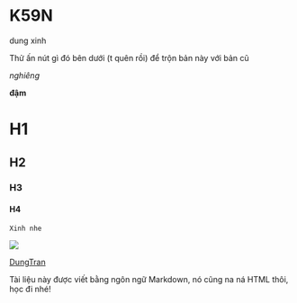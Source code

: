 # K59N
dung xinh

Thử ấn nút gì đó bên dưới (t quên rồi) để trộn bản này với bản cũ

*nghiêng*

**đậm**

# H1
## H2
### H3
#### H4

`Xinh nhe`

<img src="http://i.imgur.com/4qDyXeF.png">

[DungTran](https://github.com/dungtran211096)

Tài liệu này được viết bằng ngôn ngữ Markdown, nó cũng na ná HTML thôi, học đi nhé!
